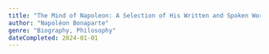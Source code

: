```yaml
---
title: "The Mind of Napoleon: A Selection of His Written and Spoken Words"
author: "Napoléon Bonaparte"
genre: "Biography, Philosophy"
dateCompleted: 2024-01-01
---
```


